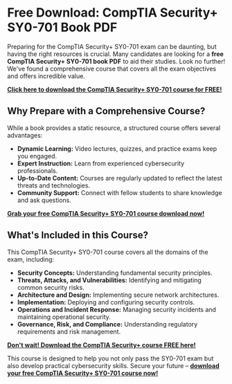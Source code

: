 # Free Download: CompTIA Security+ SY0-701 Book PDF

Preparing for the CompTIA Security+ SY0-701 exam can be daunting, but having the right resources is crucial. Many candidates are looking for a **free CompTIA Security+ SY0-701 book PDF** to aid their studies. Look no further! We've found a comprehensive course that covers all the exam objectives and offers incredible value.

[**Click here to download the CompTIA Security+ SY0-701 course for FREE!**](https://udemywork.com/comptia-security-sy0-701-book-pdf)

## Why Prepare with a Comprehensive Course?

While a book provides a static resource, a structured course offers several advantages:

*   **Dynamic Learning:** Video lectures, quizzes, and practice exams keep you engaged.
*   **Expert Instruction:** Learn from experienced cybersecurity professionals.
*   **Up-to-Date Content:** Courses are regularly updated to reflect the latest threats and technologies.
*   **Community Support:** Connect with fellow students to share knowledge and ask questions.

[**Grab your free CompTIA Security+ SY0-701 course download now!**](https://udemywork.com/comptia-security-sy0-701-book-pdf)

## What's Included in this Course?

This CompTIA Security+ SY0-701 course covers all the domains of the exam, including:

*   **Security Concepts:** Understanding fundamental security principles.
*   **Threats, Attacks, and Vulnerabilities:** Identifying and mitigating common security risks.
*   **Architecture and Design:** Implementing secure network architectures.
*   **Implementation:** Deploying and configuring security controls.
*   **Operations and Incident Response:** Managing security incidents and maintaining operational security.
*   **Governance, Risk, and Compliance:** Understanding regulatory requirements and risk management.

[**Don't wait! Download the CompTIA Security+ course FREE here!**](https://udemywork.com/comptia-security-sy0-701-book-pdf)

This course is designed to help you not only pass the SY0-701 exam but also develop practical cybersecurity skills. Secure your future – [**download your free CompTIA Security+ SY0-701 course now!**](https://udemywork.com/comptia-security-sy0-701-book-pdf)
